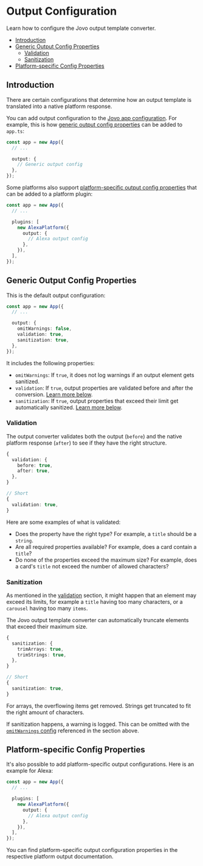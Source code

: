 # Output Configuration

Learn how to configure the Jovo output template converter.
- [Introduction](#introduction)
- [Generic Output Config Properties](#generic-output-config-properties)
  - [Validation](#validation)
  - [Sanitization](#sanitization)
- [Platform-specific Config Properties](#platform-specific-config-properties)

## Introduction

There are certain configurations that determine how an output template is translated into a native platform response.

You can add output configuration to the [Jovo app configuration](https://github.com/jovotech/jovo-framework/blob/v4dev/docs/app-config.md). For example, this is how [generic output config properties](#generic-output-config-properties) can be added to `app.ts`:

```typescript
const app = new App({
  // ...

  output: {
    // Generic output config
  },
});
```

Some platforms also support [platform-specific output config properties](#platform-specific-config-properties) that can be added to a platform plugin:

```typescript
const app = new App({
  // ...

  plugins: [
    new AlexaPlatform({
      output: {
        // Alexa output config
      },
    }),
  ],
});
```

## Generic Output Config Properties

This is the default output configuration:

```typescript
const app = new App({
  // ...

  output: {
    omitWarnings: false,
    validation: true,
    sanitization: true,
  },
});
```

It includes the following properties:

* `omitWarnings`: If `true`, it does not log warnings if an output element gets sanitized.
* `validation`: If `true`, output properties are validated before and after the conversion. [Learn more below](#validation).
* `sanitization`: If `true`, output properties that exceed their limit get automatically sanitized. [Learn more below](#sanitization).


### Validation

The output converter validates both the output (`before`) and the native platform response (`after`) to see if they have the right structure.

```typescript
{
  validation: {
    before: true,
    after: true,
  },
}

// Short
{
  validation: true,
}
```

Here are some examples of what is validated:

* Does the property have the right type? For example, a `title` should be a `string`.
* Are all required properties available? For example, does a card contain a `title`?
* Do none of the properties exceed the maximum size? For example, does a card's `title` not exceed the number of allowed characters?

### Sanitization

As mentioned in the [validation](#validation) section, it might happen that an element may exceed its limits, for example a `title` having too many characters, or a `carousel` having too many `items`.

The Jovo output template converter can automatically truncate elements that exceed their maximum size.

```typescript
{
  sanitization: {
    trimArrays: true,
    trimStrings: true,
  },
}

// Short
{
  sanitization: true,
}
```

For arrays, the overflowing items get removed. Strings get truncated to fit the right amount of characters.

If sanitization happens, a warning is logged. This can be omitted with the [`omitWarnings` config](#generic-output-config-properties) referenced in the section above.

## Platform-specific Config Properties

It's also possible to add platform-specific output configurations. Here is an example for Alexa:

```typescript
const app = new App({
  // ...

  plugins: [
    new AlexaPlatform({
      output: {
        // Alexa output config
      },
    }),
  ],
});
```

You can find platform-specific output configuration properties in the respective platform output documentation.
